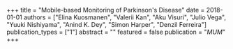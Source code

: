 +++
title = "Mobile-based Monitoring of Parkinson's Disease"
date = 2018-01-01
authors = ["Elina Kuosmanen", "Valerii Kan", "Aku Visuri", "Julio Vega", "Yuuki Nishiyama", "Anind K. Dey", "Simon Harper", "Denzil Ferreira"]
publication_types = ["1"]
abstract = ""
featured = false
publication = "*MUM*"
+++

